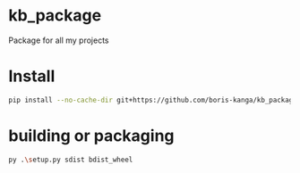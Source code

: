 # kb_package
Package for all my projects

# Install

```bash
pip install --no-cache-dir git+https://github.com/boris-kanga/kb_package#egg=kb_package
```

# building or packaging

```bash
py .\setup.py sdist bdist_wheel
```

